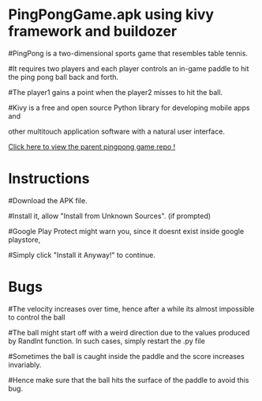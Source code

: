 # PingPongGame.apk using kivy framework and buildozer
#PingPong is a two-dimensional sports game that resembles table tennis.

#It requires two players and each player controls an in-game paddle to hit the ping pong ball back and forth.

#The player1 gains a point when the player2 misses to hit the ball.

#Kivy is a free and open source Python library for developing mobile apps and

other multitouch application software with a natural user interface.

[Click here to view the parent pingpong game repo !](https://github.com/ritchiepulikottil/PingPongGame)

# Instructions

#Download the APK file.

#Install it, allow "Install from Unknown Sources". (if prompted)

#Google Play Protect might warn you, since it doesnt exist inside google playstore,

#Simply click "Install it Anyway!" to continue.

# Bugs
#The velocity increases over time, hence after a while its almost impossible to control the ball

#The ball might start off with a weird direction due to the values produced by RandInt function. In such cases, simply restart the .py file

#Sometimes the ball is caught inside the paddle and the score increases invariably.

#Hence make sure that the ball hits the surface of the paddle to avoid this bug.
